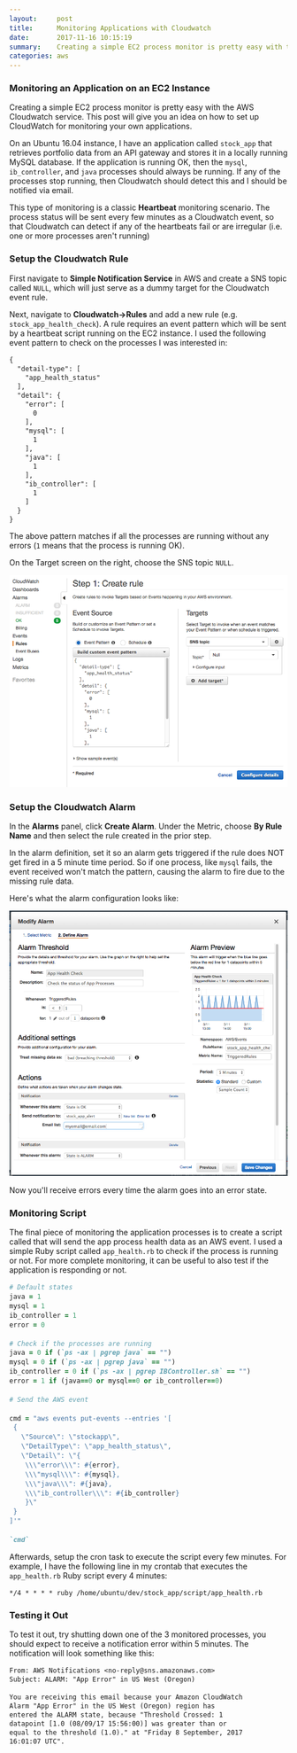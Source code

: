 ```yaml
---
layout:     post
title:      Monitoring Applications with Cloudwatch
date:       2017-11-16 10:15:19
summary:    Creating a simple EC2 process monitor is pretty easy with the AWS Cloudwatch service.  This post will give you an idea on how to set up CloudWatch for monitoring your own applications.
categories: aws
---
```


### Monitoring an Application on an EC2 Instance

Creating a simple EC2 process monitor is pretty easy with the AWS Cloudwatch service.  This post will give you an idea on how to set up CloudWatch for monitoring your own applications.

On an Ubuntu 16.04 instance, I have an application called `stock_app` that retrieves portfolio data from an API gateway and stores it in a locally running MySQL database.  If the application is running OK, then the `mysql`, `ib_controller`, and `java` processes should always be running.  If any of the processes stop running, then Cloudwatch should detect this and I should be notified via email.

This type of monitoring is a classic __Heartbeat__ monitoring scenario.  The process status will be sent every few minutes as a Cloudwatch event, so that Cloudwatch can detect if any of the heartbeats fail or are irregular (i.e. one or more processes aren't running)

### Setup the Cloudwatch Rule

First navigate to __Simple Notification Service__ in AWS and create a SNS topic called `NULL`, which will just serve as a dummy target for the Cloudwatch event rule.

Next, navigate to __Cloudwatch->Rules__ and add a new rule (e.g. `stock_app_health_check`).  A rule requires an event pattern which will be sent by a heartbeat script running on the EC2 instance.  I used the following event pattern to check on the processes I was interested in:

```
{
  "detail-type": [
    "app_health_status"
  ],
  "detail": {
    "error": [
      0
    ],
    "mysql": [
      1
    ],
    "java": [
      1
    ],
    "ib_controller": [
      1
    ]
  }
}
```

The above pattern matches if all the processes are running without any errors (`1` means that the process is running OK).  

On the Target screen on the right, choose the SNS topic `NULL`.

![Stock App Rule](/images/stock_app_rule.png)

### Setup the Cloudwatch Alarm

In the __Alarms__ panel, click __Create Alarm__.  Under the Metric, choose __By Rule Name__ and then select the rule created in the prior step.

In the alarm definition, set it so an alarm gets triggered if the rule does NOT get fired in a 5 minute time period.  So if one process, like `mysql` fails, the event received won't match the pattern, causing the alarm to fire due to the missing rule data.

Here's what the alarm configuration looks like:

![Alarm Configuration](/images/alarm_config.png)

Now you'll receive errors every time the alarm goes into an error state.

### Monitoring Script

The final piece of monitoring the application processes is to create a script called that will send the app process health data as an AWS event.  I used a simple Ruby script called `app_health.rb` to check if the process is running or not.  For more complete monitoring, it can be useful to also test if the application is responding or not.

```ruby
# Default states
java = 1
mysql = 1
ib_controller = 1
error = 0

# Check if the processes are running
java = 0 if (`ps -ax | pgrep java` == "")
mysql = 0 if (`ps -ax | pgrep java` == "")
ib_controller = 0 if (`ps -ax | pgrep IBController.sh` == "")
error = 1 if (java==0 or mysql==0 or ib_controller==0)

# Send the AWS event

cmd = "aws events put-events --entries '[
 {
   \"Source\": \"stockapp\",
   \"DetailType\": \"app_health_status\",
   \"Detail\": \"{
   	\\\"error\\\": #{error},
   	\\\"mysql\\\": #{mysql}, 
	\\\"java\\\": #{java}, 
	\\\"ib_controller\\\": #{ib_controller}
	}\"
 }                            
]'"

`cmd`
```

Afterwards, setup the cron task to execute the script every few minutes.  For example, I have the following line in my crontab that executes the `app_health.rb` Ruby script every 4 minutes:

```
*/4 * * * * ruby /home/ubuntu/dev/stock_app/script/app_health.rb
```

### Testing it Out

To test it out, try shutting down one of the 3 monitored processes, you should expect to receive a notification error within 5 minutes.  The notification will look something like this:

```
From: AWS Notifications <no-reply@sns.amazonaws.com>
Subject: ALARM: "App Error" in US West (Oregon)

You are receiving this email because your Amazon CloudWatch 
Alarm "App Error" in the US West (Oregon) region has 
entered the ALARM state, because "Threshold Crossed: 1 
datapoint [1.0 (08/09/17 15:56:00)] was greater than or 
equal to the threshold (1.0)." at "Friday 8 September, 2017 
16:01:07 UTC".
```

